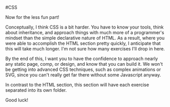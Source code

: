#CSS

Now for the less fun part!

Conceptually, I think CSS is a bit harder. You have to know your tools, think about inheritance, and approach things with much more of a programmer's mindset than the simple declarative nature of HTML. As a result, where you were able to accomplish the HTML section pretty quickly, I anticipate that this will take much longer. I'm not sure how many exercises I'll drop in here.

By the end of this, I want you to have the confidence to approach nearly any static page, comp, or design, and know that you can build it. We won't be getting into advanced CSS techniques, such as complex animations or SVG, since you can't really get far there without some Javascript anyway.

In contrast to the HTML section, this section will have each exercise separated into its own folder.

Good luck!
